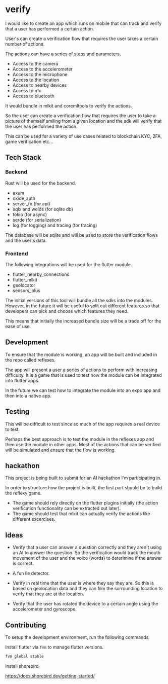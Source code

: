 # verify

I would like to create an app which runs on mobile that can track and verify that a user has performed a certain action.

User's can create a verification flow that requires the user takes a certain number of actions.

The actions can have a series of steps and parameters.

- Access to the camera
- Access to the accelerometer
- Access to the microphone
- Access to the location
- Access to nearby devices
- Access to nfc
- Access to bluetooth

It would bundle in mlkit and coremltools to verify the actions.

So the user can create a verification flow that requires the user to take a picture of themself smiling from a given location and the sdk will verify that the user has performed the action.

This can be used for a variety of use cases related to blockchain KYC, 2FA, game verification etc...

## Tech Stack

### Backend

Rust will be used for the backend.

- axum
- oxide_auth
- server_fn (for api)
- sqlx and welds (for sqlite db)
- tokio (for async)
- serde (for serialization)
- log (for logging) and tracing (for tracing)

The database will be sqlite and will be used to store the verification flows and the user's data.

### Frontend

The following integrations will be used for the flutter module.

- flutter_nearby_connections
- flutter_mlkit
- geolocator
- sensors_plus

The initial versions of this tool will bundle all the sdks into the modules. However, in the future it will be useful to split out different features so that developers can pick and choose which features they need.

This means that initially the increased bundle size will be a trade off for the ease of use.

## Development

To ensure that the module is working, an app will be built and included in the repo called reflexes.

The app will present a user a series of actions to perform with increasing difficulty. It is a game that is used to test how the module can be integrated into flutter apps.

In the future we can test how to integrate the module into an expo app and then into a native app.

## Testing

This will be difficult to test since so much of the app requires a real device to test.

Perhaps the best approach is to test the module in the reflexes app and then use the module in other apps. Most of the actions that can be verified will be simulated and ensure that the flow is working.

## hackathon

This project is being built to submit for an AI hackathon I'm participating in.

In order to structure how the project is built, the first part should be to build the reflexy game.

- The game should rely directly on the flutter plugins initially (the action verification functionality can be extracted out later).
- The game should test that mlkit can actually verify the actions like different excercises.

## Ideas

- Verify that a user can answer a question correctly and they aren't using an AI to answer the question. So the verification would track the mouth movement of the user and the voice (words) to deterimine if the answer is correct.

- A fun lie detector.

- Verify in real time that the user is where they say they are. So this is based on geolocation data and they can film the surrounding location to verify that they are at the location.

- Verify that the user has rotated the device to a certain angle using the accelerometer and gyroscope.

## Contributing

To setup the development environment, run the following commands:

Install flutter via `fvm` to manage flutter versions.

```bash
fvm global stable
```

Install shorebird

https://docs.shorebird.dev/getting-started/
